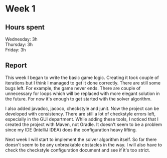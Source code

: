 # Week 1

## Hours spent

Wednesday:  3h\
Thursday: 3h\
Friday: 3h

## Report

This week I began to write the basic game logic. Creating it took couple of iterations but I think I managed to get it done correctly. There are still some bugs left. For example, the game never ends. There are couple of unnecessary for loops which will be replaced with more elegant solution in the future. For now it's enough to get started with the solver algorithm.

I also added javadoc, jacoco, checkstyle and junit. Now the project can be developed with consistency. There are still a lot of checkstyle errors left, especially in the GUI department. While adding these tools, I noticed that I created the project with Maven, not Gradle. It doesn't seem to be a problem since my IDE (IntelliJ IDEA) does the configuration heavy lifting.

Next week I will start to implement the solver algorithm itself. So far there doesn't seem to be any unbreakable obstacles in the way. I will also have to check the checkstyle configuration document and see if it's too strict.